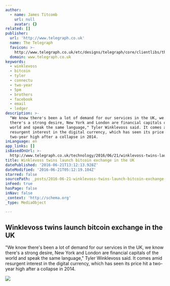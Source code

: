 ```yaml
---
author:
  - name: James Titcomb
    url: null
    avatar: {}
related: []
publisher:
  url: 'http://www.telegraph.co.uk'
  name: The Telegraph
  favicon: >-
    http://www.telegraph.co.uk/etc/designs/telegraph/core/clientlibs/themes/cars/img/favicon/icon_32x32.png
  domain: www.telegraph.co.uk
keywords:
  - winklevoss
  - bitcoin
  - tyler
  - connectu
  - two-year
  - 5pm
  - brothers
  - facebook
  - email
  - ledger
description: >-
  "We know there's been a lot of demand for our services in the UK, we know
  there's a strong desire, New York and London are financial capitals of the
  world and speak the same language," Tyler Winklevoss said. It comes amid
  resurgent interest in the digital currency, which has seen its price hit a
  two-year high after a collapse in 2014.
inLanguage: en
app_links: []
isBasedOnUrl: >-
  http://www.telegraph.co.uk/technology/2016/06/21/winklevoss-twins-launch-bitcoin-exchange-in-the-uk/
title: Winklevoss twins launch bitcoin exchange in the UK
datePublished: '2016-06-21T13:12:13.928Z'
dateModified: '2016-06-21T05:12:19.104Z'
starred: false
sourcePath: _posts/2016-06-21-winklevoss-twins-launch-bitcoin-exchange-in-the-uk.md
inFeed: true
hasPage: false
inNav: false
_context: 'http://schema.org'
_type: MediaObject

---
```

<article style=""><h1>Winklevoss twins launch bitcoin exchange in the UK</h1><p>"We know there's been a lot of demand for our services in the UK, we know there's a strong desire, New York and London are financial capitals of the world and speak the same language," Tyler Winklevoss said. It comes amid resurgent interest in the digital currency, which has seen its price hit a two-year high after a collapse in 2014.</p><img src="http://www.telegraph.co.uk/content/dam/technology/2016/06/20/1210619-winklevoss-tech-xlarge_trans++FVUxrwmzY3Xxe4wW-Asq2F5v96H3bnKuO_Zeepb5F3M.jpg" /></article>